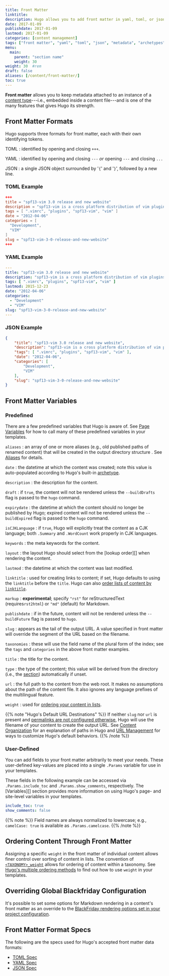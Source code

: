 ```yaml
---
title: Front Matter
linktitle:
description: Hugo allows you to add front matter in yaml, toml, or json to your content files.
date: 2017-01-09
publishdate: 2017-01-09
lastmod: 2017-01-09
categories: [content management]
tags: ["front matter", "yaml", "toml", "json", "metadata", "archetypes"]
menu:
  main:
    parent: "section name"
    weight: 30
weight: 30	#rem
draft: false
aliases: [/content/front-matter/]
toc: true
---
```


**Front matter** allows you to keep metadata attached to an instance of a [content type][]---i.e., embedded inside a content file---and is one of the many features that gives Hugo its strength.

## Front Matter Formats

Hugo supports three formats for front matter, each with their own identifying tokens.

TOML
: identified by opening and closing `+++`.

YAML
: identified by opening and closing `---` *or* opening `---` and closing `...`

JSON
: a single JSON object surrounded by '`{`' and '`}`', followed by a new line.

### TOML Example

```toml
+++
title = "spf13-vim 3.0 release and new website"
description = "spf13-vim is a cross platform distribution of vim plugins and resources for Vim."
tags = [ ".vimrc", "plugins", "spf13-vim", "vim" ]
date = "2012-04-06"
categories = [
  "Development",
  "VIM"
]
slug = "spf13-vim-3-0-release-and-new-website"
+++
```

### YAML Example

```yaml
---
title: "spf13-vim 3.0 release and new website"
description: "spf13-vim is a cross platform distribution of vim plugins and resources for Vim."
tags: [ ".vimrc", "plugins", "spf13-vim", "vim" ]
lastmod: 2015-12-23
date: "2012-04-06"
categories:
  - "Development"
  - "VIM"
slug: "spf13-vim-3-0-release-and-new-website"
---
```

### JSON Example

```json
{
    "title": "spf13-vim 3.0 release and new website",
    "description": "spf13-vim is a cross platform distribution of vim plugins and resources for Vim.",
    "tags": [ ".vimrc", "plugins", "spf13-vim", "vim" ],
    "date": "2012-04-06",
    "categories": [
        "Development",
        "VIM"
    ],
    "slug": "spf13-vim-3-0-release-and-new-website"
}
```

## Front Matter Variables

### Predefined

There are a few predefined variables that Hugo is aware of. See [Page Variables][pagevars] for how to call many of these predefined variables in your templates.

`aliases`
: an array of one or more aliases (e.g., old published paths of renamed content) that will be created in the output directory structure . See [Aliases][aliases] for details.

`date`
: the datetime at which the content was created; note this value is auto-populated according to Hugo's built-in [archetype][].

`description`
: the description for the content.

`draft`
: if `true`, the content will not be rendered unless the `--buildDrafts` flag is passed to the `hugo` command.

`expirydate`
: the datetime at which the content should no longer be published by Hugo; expired content will not be rendered unless the `--buildExpired` flag is passed to the `hugo` command.

`isCJKLanguage`
: if `true`, Hugo will explicitly treat the content as a CJK language; both `.Summary` and `.WordCount` work properly in CJK languages.

`keywords`
: the meta keywords for the content.

`layout`
: the layout Hugo should select from the [lookup order][] when rendering the content.

`lastmod`
: the datetime at which the content was last modified.

`linktitle`
: used for creating links to content; if set, Hugo defaults to using the `linktitle` before the `title`. Hugo can also [order lists of content by `linktitle`][bylinktitle].

`markup`
: **experimental**; specify `"rst"` for reStructuredText (requires`rst2html`) or `"md"` (default) for Markdown.

`publishdate`
: if in the future, content will not be rendered unless the `--buildFuture` flag is passed to `hugo`.

`slug`
: appears as the tail of the output URL. A value specified in front matter will override the segment of the URL based on the filename.

`taxonomies`
: these will use the field name of the plural form of the index; see the `tags` and `categories` in the above front matter examples.

`title`
: the title for the content.

`type`
: the type of the content; this value will be derived from the directory (i.e., the [section][]) automatically if unset.

`url`
: the full path to the content from the web root. It makes no assumptions about the path of the content file. It also ignores any language prefixes of
the multilingual feature.

`weight`
: used for [ordering your content in lists][ordering].

{{% note "Hugo's Default URL Destinations" %}}
If neither `slug` nor `url` is present and [permalinks are not configured otherwise](/content-management/urls/#permalinks), Hugo will use the filename of your content to create the output URL. See [Content Organization](/content-management/organization) for an explanation of paths in Hugo and [URL Management](/content-management/urls/) for ways to customize Hugo's default behaviors.
{{% /note %}}

### User-Defined

You can add fields to your front matter arbitrarily to meet your needs. These user-defined key-values are placed into a single `.Params` variable for use in your templates.

These fields in the following example can be accessed via `.Params.include_toc` and `.Params.show_comments`, respectively. The [Variables][] section provides more information on using Hugo's page- and site-level variables in your templates.

```yaml
include_toc: true
show_comments: false
```

{{% note %}}
Field names are always normalized to lowercase; e.g., `camelCase: true` is available as `.Params.camelcase`.
{{% /note %}}

## Ordering Content Through Front Matter

Assigning a specific `weight` in the front matter of individual content allows finer control over sorting of content in lists. The convention of [`<TAXONOMY>_weight`][taxweight] allows for ordering of content within a taxonomy. See [Hugo's multiple ordering methods][ordering] to find out how to use `weight` in your templates.

## Overriding Global Blackfriday Configuration

It's possible to set some options for Markdown rendering in a content's front matter as an override to the [BlackFriday rendering options set in your project configuration][config].

## Front Matter Format Specs

The following are the specs used for Hugo's accepted front matter data formats:

* [TOML Spec][toml]
* [YAML Spec][yaml]
* [JSON Spec][json]

[aliases]: /content-management/urls/#aliases/
[archetype]: /content-management/archetypes/
[bylinktitle]: /templates/lists/#by-link-title
[config]: /getting-started/configuration/ "Hugo documentation for site configuration"
[content type]: /content-management/types/
[contentorg]: /content-management/organization/
[json]: /documents/ecma-404-json-spec.pdf "Specification for JSON, JavaScript Object Notation"
[lookup]: /content-management/l
[ordering]: /templates/lists/ "Hugo provides multiple ways to sort and order your content in list templates"
[pagevars]: /variables/page/
[section]: /content-management/sections/
[taxweight]: /content-management/taxonomies/
[toml]: https://github.com/toml-lang/toml "Specification for TOML, Tom's Obvious Minimal Language"
[urls]: /content-management/urls/
[yaml]: http://yaml.org/spec/ "Specification for YAML, YAML Ain't Markup Language"
